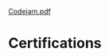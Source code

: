 [Codejam.pdf](https://github.com/Harshit-Kumar-Singh/Certifications/files/6976995/Codejam.pdf)
# Certifications
